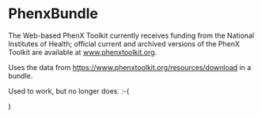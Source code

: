 # PhenxBundle

The Web-based PhenX Toolkit currently receives funding from the National Institutes of Health; official current and archived versions of the PhenX Toolkit are available at www.phenxtoolkit.org.

Uses the data from https://www.phenxtoolkit.org/resources/download in a bundle.

Used to work, but no longer does. :-(


)

